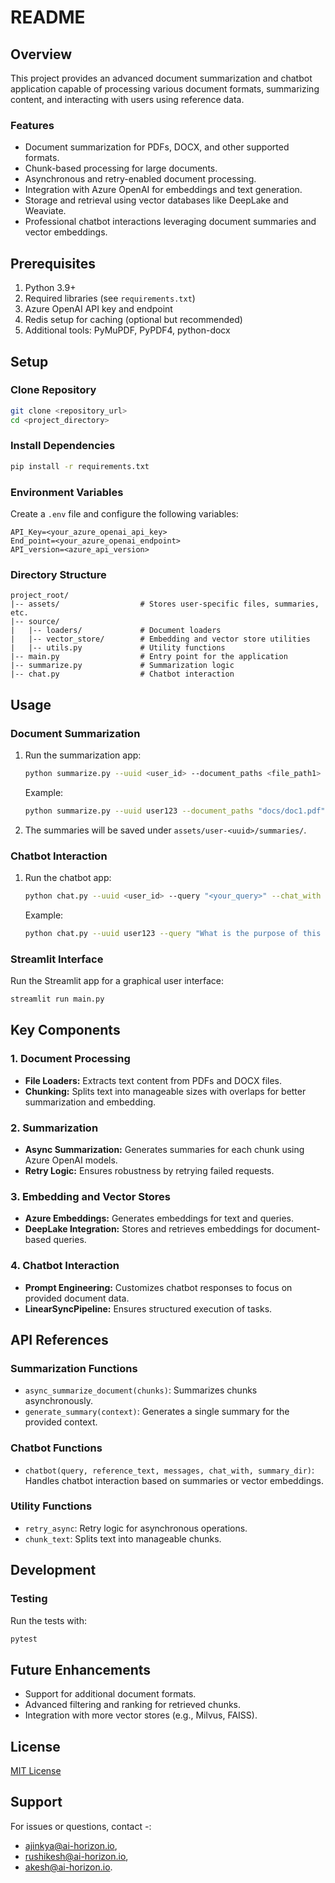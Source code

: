 # README

## Overview

This project provides an advanced document summarization and chatbot application capable of processing various document formats, summarizing content, and interacting with users using reference data.

### Features
- Document summarization for PDFs, DOCX, and other supported formats.
- Chunk-based processing for large documents.
- Asynchronous and retry-enabled document processing.
- Integration with Azure OpenAI for embeddings and text generation.
- Storage and retrieval using vector databases like DeepLake and Weaviate.
- Professional chatbot interactions leveraging document summaries and vector embeddings.

## Prerequisites

1. Python 3.9+
2. Required libraries (see `requirements.txt`)
3. Azure OpenAI API key and endpoint
4. Redis setup for caching (optional but recommended)
5. Additional tools: PyMuPDF, PyPDF4, python-docx

## Setup

### Clone Repository
```bash
git clone <repository_url>
cd <project_directory>
```

### Install Dependencies
```bash
pip install -r requirements.txt
```

### Environment Variables
Create a `.env` file and configure the following variables:
```
API_Key=<your_azure_openai_api_key>
End_point=<your_azure_openai_endpoint>
API_version=<azure_api_version>
```

### Directory Structure
```
project_root/
|-- assets/                  # Stores user-specific files, summaries, etc.
|-- source/
|   |-- loaders/             # Document loaders
|   |-- vector_store/        # Embedding and vector store utilities
|   |-- utils.py             # Utility functions
|-- main.py                  # Entry point for the application
|-- summarize.py             # Summarization logic
|-- chat.py                  # Chatbot interaction
```

## Usage

### Document Summarization
1. Run the summarization app:
    ```bash
    python summarize.py --uuid <user_id> --document_paths <file_path1> <file_path2>
    ```
    Example:
    ```bash
    python summarize.py --uuid user123 --document_paths "docs/doc1.pdf" "docs/doc2.pdf"
    ```
2. The summaries will be saved under `assets/user-<uuid>/summaries/`.

### Chatbot Interaction
1. Run the chatbot app:
    ```bash
    python chat.py --uuid <user_id> --query "<your_query>" --chat_with summary|document
    ```
    Example:
    ```bash
    python chat.py --uuid user123 --query "What is the purpose of this document?" --chat_with document
    ```

### Streamlit Interface
Run the Streamlit app for a graphical user interface:
```bash
streamlit run main.py
```

## Key Components

### 1. Document Processing
- **File Loaders:** Extracts text content from PDFs and DOCX files.
- **Chunking:** Splits text into manageable sizes with overlaps for better summarization and embedding.

### 2. Summarization
- **Async Summarization:** Generates summaries for each chunk using Azure OpenAI models.
- **Retry Logic:** Ensures robustness by retrying failed requests.

### 3. Embedding and Vector Stores
- **Azure Embeddings:** Generates embeddings for text and queries.
- **DeepLake Integration:** Stores and retrieves embeddings for document-based queries.

### 4. Chatbot Interaction
- **Prompt Engineering:** Customizes chatbot responses to focus on provided document data.
- **LinearSyncPipeline:** Ensures structured execution of tasks.

## API References

### Summarization Functions
- `async_summarize_document(chunks)`: Summarizes chunks asynchronously.
- `generate_summary(context)`: Generates a single summary for the provided context.

### Chatbot Functions
- `chatbot(query, reference_text, messages, chat_with, summary_dir)`: Handles chatbot interaction based on summaries or vector embeddings.

### Utility Functions
- `retry_async`: Retry logic for asynchronous operations.
- `chunk_text`: Splits text into manageable chunks.

## Development

### Testing
Run the tests with:
```bash
pytest
```


## Future Enhancements
- Support for additional document formats.
- Advanced filtering and ranking for retrieved chunks.
- Integration with more vector stores (e.g., Milvus, FAISS).

## License
[MIT License](LICENSE)

## Support
For issues or questions, 
contact -:
- ajinkya@ai-horizon.io,
- rushikesh@ai-horizon.io,
- akesh@ai-horizon.io.